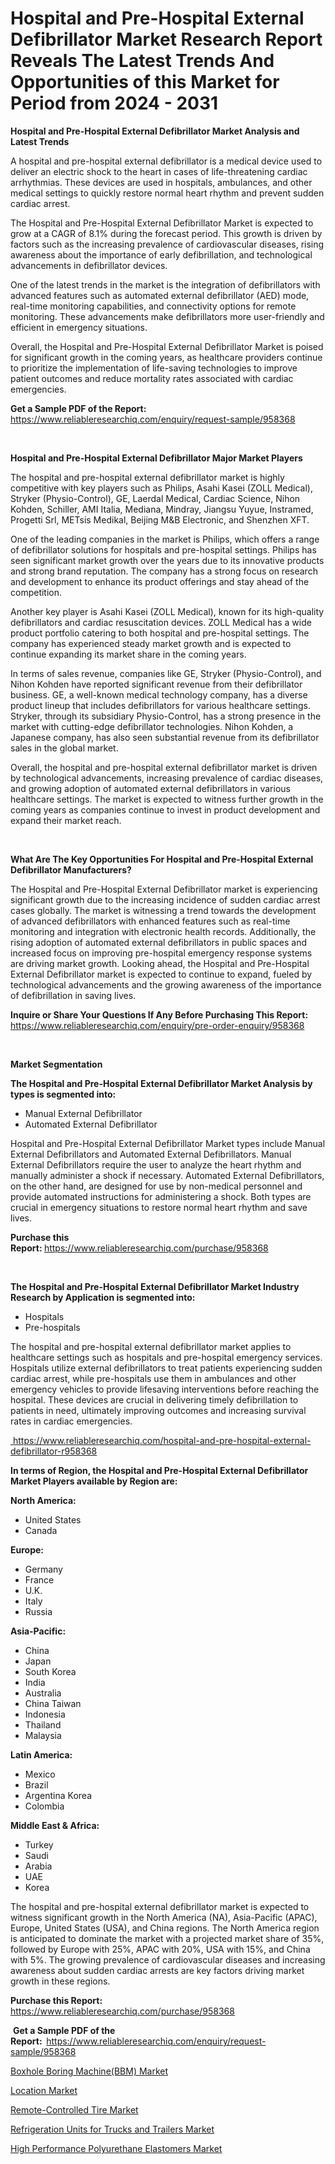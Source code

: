 <p><h1>Hospital and Pre-Hospital External Defibrillator Market Research Report Reveals The Latest Trends And Opportunities of this Market for Period from 2024 - 2031</h1></p><p><strong>Hospital and Pre-Hospital External Defibrillator Market Analysis and Latest Trends</strong></p>
<p><p>A hospital and pre-hospital external defibrillator is a medical device used to deliver an electric shock to the heart in cases of life-threatening cardiac arrhythmias. These devices are used in hospitals, ambulances, and other medical settings to quickly restore normal heart rhythm and prevent sudden cardiac arrest.</p><p>The Hospital and Pre-Hospital External Defibrillator Market is expected to grow at a CAGR of 8.1% during the forecast period. This growth is driven by factors such as the increasing prevalence of cardiovascular diseases, rising awareness about the importance of early defibrillation, and technological advancements in defibrillator devices. </p><p>One of the latest trends in the market is the integration of defibrillators with advanced features such as automated external defibrillator (AED) mode, real-time monitoring capabilities, and connectivity options for remote monitoring. These advancements make defibrillators more user-friendly and efficient in emergency situations.</p><p>Overall, the Hospital and Pre-Hospital External Defibrillator Market is poised for significant growth in the coming years, as healthcare providers continue to prioritize the implementation of life-saving technologies to improve patient outcomes and reduce mortality rates associated with cardiac emergencies.</p></p>
<p><strong>Get a Sample PDF of the Report:&nbsp;</strong> <a href="https://www.reliableresearchiq.com/enquiry/request-sample/958368">https://www.reliableresearchiq.com/enquiry/request-sample/958368</a></p>
<p>&nbsp;</p>
<p><strong>Hospital and Pre-Hospital External Defibrillator Major Market Players</strong></p>
<p><p>The hospital and pre-hospital external defibrillator market is highly competitive with key players such as Philips, Asahi Kasei (ZOLL Medical), Stryker (Physio-Control), GE, Laerdal Medical, Cardiac Science, Nihon Kohden, Schiller, AMI Italia, Mediana, Mindray, Jiangsu Yuyue, Instramed, Progetti Srl, METsis Medikal, Beijing M&B Electronic, and Shenzhen XFT.</p><p>One of the leading companies in the market is Philips, which offers a range of defibrillator solutions for hospitals and pre-hospital settings. Philips has seen significant market growth over the years due to its innovative products and strong brand reputation. The company has a strong focus on research and development to enhance its product offerings and stay ahead of the competition.</p><p>Another key player is Asahi Kasei (ZOLL Medical), known for its high-quality defibrillators and cardiac resuscitation devices. ZOLL Medical has a wide product portfolio catering to both hospital and pre-hospital settings. The company has experienced steady market growth and is expected to continue expanding its market share in the coming years.</p><p>In terms of sales revenue, companies like GE, Stryker (Physio-Control), and Nihon Kohden have reported significant revenue from their defibrillator business. GE, a well-known medical technology company, has a diverse product lineup that includes defibrillators for various healthcare settings. Stryker, through its subsidiary Physio-Control, has a strong presence in the market with cutting-edge defibrillator technologies. Nihon Kohden, a Japanese company, has also seen substantial revenue from its defibrillator sales in the global market.</p><p>Overall, the hospital and pre-hospital external defibrillator market is driven by technological advancements, increasing prevalence of cardiac diseases, and growing adoption of automated external defibrillators in various healthcare settings. The market is expected to witness further growth in the coming years as companies continue to invest in product development and expand their market reach.</p></p>
<p>&nbsp;</p>
<p><strong>What Are The Key Opportunities For Hospital and Pre-Hospital External Defibrillator Manufacturers?</strong></p>
<p><p>The Hospital and Pre-Hospital External Defibrillator market is experiencing significant growth due to the increasing incidence of sudden cardiac arrest cases globally. The market is witnessing a trend towards the development of advanced defibrillators with enhanced features such as real-time monitoring and integration with electronic health records. Additionally, the rising adoption of automated external defibrillators in public spaces and increased focus on improving pre-hospital emergency response systems are driving market growth. Looking ahead, the Hospital and Pre-Hospital External Defibrillator market is expected to continue to expand, fueled by technological advancements and the growing awareness of the importance of defibrillation in saving lives.</p></p>
<p><strong>Inquire or Share Your Questions If Any Before Purchasing This Report:</strong> <a href="https://www.reliableresearchiq.com/enquiry/pre-order-enquiry/958368">https://www.reliableresearchiq.com/enquiry/pre-order-enquiry/958368</a></p>
<p>&nbsp;</p>
<p><strong>Market Segmentation</strong></p>
<p><strong>The Hospital and Pre-Hospital External Defibrillator Market Analysis by types is segmented into:</strong></p>
<p><ul><li>Manual External Defibrillator</li><li>Automated External Defibrillator</li></ul></p>
<p><p>Hospital and Pre-Hospital External Defibrillator Market types include Manual External Defibrillators and Automated External Defibrillators. Manual External Defibrillators require the user to analyze the heart rhythm and manually administer a shock if necessary. Automated External Defibrillators, on the other hand, are designed for use by non-medical personnel and provide automated instructions for administering a shock. Both types are crucial in emergency situations to restore normal heart rhythm and save lives.</p></p>
<p><strong>Purchase this Report:&nbsp;</strong><a href="https://www.reliableresearchiq.com/purchase/958368">https://www.reliableresearchiq.com/purchase/958368</a></p>
<p>&nbsp;</p>
<p><strong>The Hospital and Pre-Hospital External Defibrillator Market Industry Research by Application is segmented into:</strong></p>
<p><ul><li>Hospitals</li><li>Pre-hospitals</li></ul></p>
<p><p>The hospital and pre-hospital external defibrillator market applies to healthcare settings such as hospitals and pre-hospital emergency services. Hospitals utilize external defibrillators to treat patients experiencing sudden cardiac arrest, while pre-hospitals use them in ambulances and other emergency vehicles to provide lifesaving interventions before reaching the hospital. These devices are crucial in delivering timely defibrillation to patients in need, ultimately improving outcomes and increasing survival rates in cardiac emergencies.</p></p>
<p><a href="https://www.reliableresearchiq.com/hospital-and-pre-hospital-external-defibrillator-r958368">&nbsp;https://www.reliableresearchiq.com/hospital-and-pre-hospital-external-defibrillator-r958368</a></p>
<p><strong>In terms of Region, the Hospital and Pre-Hospital External Defibrillator Market Players available by Region are:</strong></p>
<p>
    <p> <strong> North America: </strong>
        <ul>
            <li>United States</li>
            <li>Canada</li>
        </ul>
        </p> 
    <p> <strong> Europe: </strong>
        <ul>
            <li>Germany</li>
            <li>France</li>
            <li>U.K.</li>
            <li>Italy</li>
            <li>Russia</li>
        </ul>
        </p> 
    <p> <strong> Asia-Pacific: </strong>
        <ul>
            <li>China</li>
            <li>Japan</li>
            <li>South Korea</li>
            <li>India</li>
            <li>Australia</li>
            <li>China Taiwan</li>
            <li>Indonesia</li>
            <li>Thailand</li>
            <li>Malaysia</li>
        </ul>
        </p> 
    <p> <strong> Latin America: </strong>
        <ul>
            <li>Mexico</li>
            <li>Brazil</li>
            <li>Argentina Korea</li>
            <li>Colombia</li>
        </ul>
        </p> 
    <p> <strong> Middle East & Africa: </strong>
        <ul>
            <li>Turkey</li>
            <li>Saudi</li>
            <li>Arabia</li>
            <li>UAE</li>
            <li>Korea</li>
        </ul>
    </p>
    </p>
<p><p>The hospital and pre-hospital external defibrillator market is expected to witness significant growth in the North America (NA), Asia-Pacific (APAC), Europe, United States (USA), and China regions. The North America region is anticipated to dominate the market with a projected market share of 35%, followed by Europe with 25%, APAC with 20%, USA with 15%, and China with 5%. The growing prevalence of cardiovascular diseases and increasing awareness about sudden cardiac arrests are key factors driving market growth in these regions.</p></p>
<p><strong>Purchase this Report: </strong><a href="https://www.reliableresearchiq.com/purchase/958368">https://www.reliableresearchiq.com/purchase/958368</a></p>
<p>&nbsp;<strong>Get a Sample PDF of the Report:&nbsp;&nbsp;</strong><a href="https://www.reliableresearchiq.com/enquiry/request-sample/958368">https://www.reliableresearchiq.com/enquiry/request-sample/958368</a></p>
<p><strong></strong></p>
<p><p><a href="https://www.linkedin.com/pulse/boxhole-boring-machinebbm-market-indicators-size-regional-gfzrf?trackingId=G%2BuBtdgipLWXe3j2F8wZBw%3D%3D">Boxhole Boring Machine(BBM) Market</a></p><p><a href="https://www.linkedin.com/pulse/insights-location-market-players-size-geographical-regions-pdfhf?trackingId=H%2FJWdV%2BiJJ7CYeQvyN23Rg%3D%3D">Location Market</a></p><p><a href="https://www.linkedin.com/pulse/remote-controlled-tire-market-research-report-exploring-size-wtxrf?trackingId=SvECXTX7li34dsIF2HvMSg%3D%3D">Remote-Controlled Tire Market</a></p><p><a href="https://www.linkedin.com/pulse/refrigeration-units-trucks-trailers-market-forecasts-trends-8ndsf?trackingId=M%2FyQKPYCaabRGhDHPeXaBg%3D%3D">Refrigeration Units for Trucks and Trailers Market</a></p><p><a href="https://www.linkedin.com/pulse/high-performance-polyuret-suppositions-pbrhf?trackingId=KtoYiB3j0ABv6%2BCA8EhXGA%3D%3D">High Performance Polyurethane Elastomers Market</a></p></p>